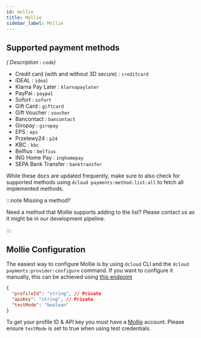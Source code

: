 ```yaml
---
id: mollie
title: Mollie
sidebar_label: Mollie
---
```


## Supported payment methods

*( Description : `code`)*

- Credit card (with and without 3D secure) : `creditcard`
- iDEAL : `ideal`
- Klarna Pay Later : `klarnapaylater`
- PayPal : `paypal`
- Sofort : `sofort`
- Gift Card : `giftcard`
- Gift Voucher : `voucher`
- Bancontact : `bancontact`
- Giropay : `giropay`
- EPS : `eps`
- Przelewy24 : `p24`
- KBC : `kbc`
- Belfius : `belfius`
- ING Home Pay : `inghomepay`
- SEPA Bank Transfer : `banktransfer`

While these docs are updated frequently, make sure to also check for supported methods using `dcloud payments:method:list:all` to fetch all implemented methods.

:::note Missing a method?

Need a method that Mollie supports adding to the list? Please contact us as it might be in our development pipeline.

:::

## Mollie Configuration

The easiest way to configure Mollie is by using `dcloud` CLI and the `dcloud payments:provider:configure` command. If you want to configure it manually, this can be achieved using [this endpoint](https://dpsg.deity.cloud/#/Management/EnvironmentPaymentProviderController_mollie_create)


```json
{
  "profileId": "string", // Private
  "apiKey": "string", // Private
  "testMode": "boolean"
}
```

To get your profile ID &amp; API key you must have a [Mollie](https://www.mollie.com/dashboard/) account.  Please ensure `testMode` is set to true when using test credentials.
